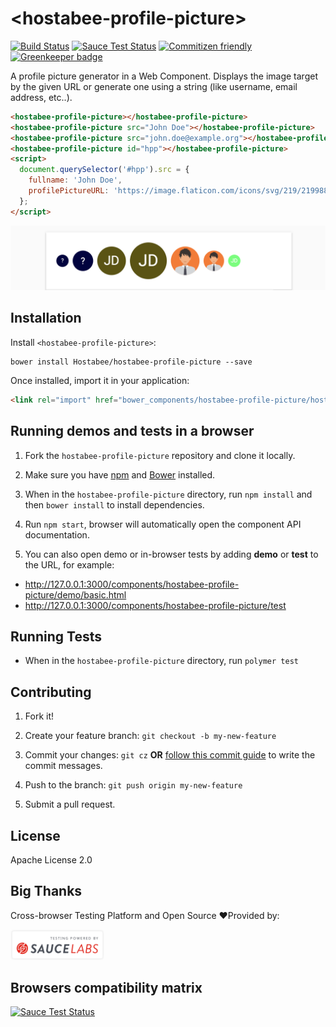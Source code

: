 # \<hostabee-profile-picture\>

[![Build Status](https://travis-ci.org/Hostabee/hostabee-profile-picture.svg?branch=master)](https://travis-ci.org/Hostabee/hostabee-profile-picture)
[![Sauce Test Status](https://saucelabs.com/buildstatus/mlouchart)](https://app.saucelabs.com/u/mlouchart)
[![Commitizen friendly](https://img.shields.io/badge/commitizen-friendly-brightgreen.svg)](http://commitizen.github.io/cz-cli/)
[![Greenkeeper badge](https://badges.greenkeeper.io/Hostabee/hostabee-profile-picture.svg)](https://greenkeeper.io/)


A profile picture generator in a Web Component. Displays the image target by the given URL or generate one using a string (like username, email address, etc..).

```html
<hostabee-profile-picture></hostabee-profile-picture>
<hostabee-profile-picture src="John Doe"></hostabee-profile-picture>
<hostabee-profile-picture src="john.doe@example.org"></hostabee-profile-picture>
<hostabee-profile-picture id="hpp"></hostabee-profile-picture>
<script>
  document.querySelector('#hpp').src = {
    fullname: 'John Doe',
    profilePictureURL: 'https://image.flaticon.com/icons/svg/219/219988.svg',
  };
</script>
```

![Screenshot of hostabee-profile-picture](https://raw.githubusercontent.com/Hostabee/hostabee-profile-picture/master/screenshot.png)

## Installation

Install `<hostabee-profile-picture>`:

```shell
bower install Hostabee/hostabee-profile-picture --save
```

Once installed, import it in your application:

```html
<link rel="import" href="bower_components/hostabee-profile-picture/hostabee-profile-picture.html">
```

## Running demos and tests in a browser

1. Fork the `hostabee-profile-picture` repository and clone it locally.

2. Make sure you have [npm](https://www.npmjs.com/) and [Bower](https://bower.io) installed.

3. When in the `hostabee-profile-picture` directory, run `npm install` and then `bower install` to install dependencies.

4. Run `npm start`, browser will automatically open the component API documentation.

5. You can also open demo or in-browser tests by adding **demo** or **test** to the URL, for example:

- http://127.0.0.1:3000/components/hostabee-profile-picture/demo/basic.html
- http://127.0.0.1:3000/components/hostabee-profile-picture/test

## Running Tests

- When in the `hostabee-profile-picture` directory, run `polymer test`

## Contributing

1. Fork it!
2. Create your feature branch: `git checkout -b my-new-feature`
3. Commit your changes: `git cz` **OR** [follow this commit guide](https://conventionalcommits.org/) to write the commit messages.

4. Push to the branch: `git push origin my-new-feature`
5. Submit a pull request.

## License

Apache License 2.0

## Big Thanks

Cross-browser Testing Platform and Open Source ❤️Provided by:
<!-- Yes, I know. HTML inside mardown file... The only way to change the SVG size without open Inkscape. It could be your first good contribution to fix it! -->
[<img src="./images/sauce_labs_badge.svg" width="150">](https://saucelabs.com)

## Browsers compatibility matrix

[![Sauce Test Status](https://saucelabs.com/browser-matrix/mlouchart.svg)](https://saucelabs.com/u/mlouchart)
